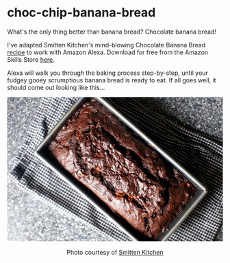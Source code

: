 # choc-chip-banana-bread
What's the only thing better than banana bread? Chocolate banana bread!

I've adapted Smitten Kitchen's mind-blowing Chocolate Banana Bread [recipe](https://smittenkitchen.com/2014/03/double-chocolate-banana-bread/) to work with Amazon Alexa. Download for free from the Amazon Skills Store [here](https://www.amazon.com/dp/B0769CBWM1/ref=sr_1_1?s=digital-skills&ie=UTF8&qid=1507656315&sr=1-1&keywords=chocolate+banana+bread+recipe).

Alexa will walk you through the baking process step-by-step, until your fudgey gooey scrumptious banana bread is ready to eat. If all goes well, it should come out looking like this...

<div class="figure">
<p align="center">
<img src="https://github.com/ginnyfahs/choc-chip-banana-bread/blob/master/ccbbsmitten.jpg" alt="My caption"  />
<p align="center" class="caption">Photo courtesy of <a href="https://smittenkitchen.com/2014/03/double-chocolate-banana-bread/">Smitten Kitchen</a></p>
</p>
</div>
